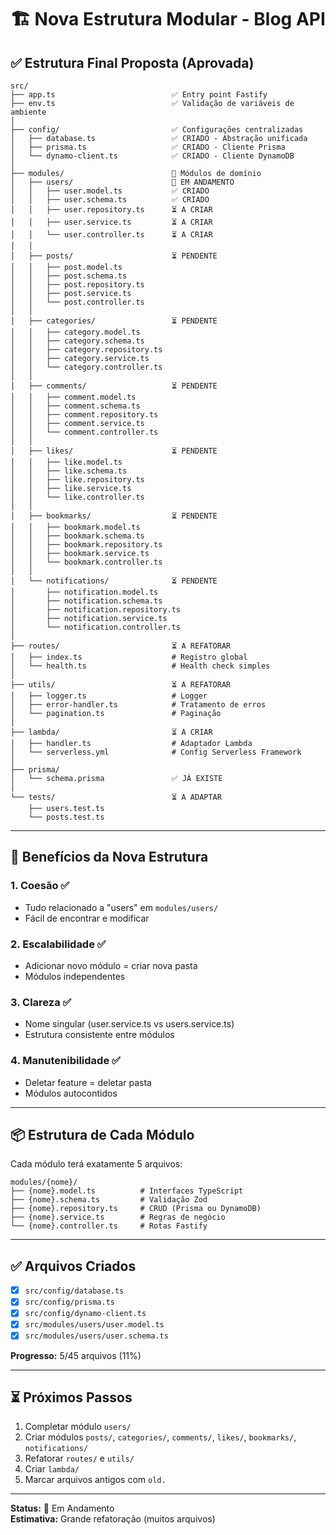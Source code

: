 # 🏗️ Nova Estrutura Modular - Blog API

## ✅ Estrutura Final Proposta (Aprovada)

```
src/
├── app.ts                          ✅ Entry point Fastify
├── env.ts                          ✅ Validação de variáveis de ambiente
│
├── config/                         ✅ Configurações centralizadas
│   ├── database.ts                 ✅ CRIADO - Abstração unificada
│   ├── prisma.ts                   ✅ CRIADO - Cliente Prisma
│   └── dynamo-client.ts            ✅ CRIADO - Cliente DynamoDB
│
├── modules/                        🔄 Módulos de domínio
│   ├── users/                      🔄 EM ANDAMENTO
│   │   ├── user.model.ts           ✅ CRIADO
│   │   ├── user.schema.ts          ✅ CRIADO
│   │   ├── user.repository.ts      ⏳ A CRIAR
│   │   ├── user.service.ts         ⏳ A CRIAR
│   │   └── user.controller.ts      ⏳ A CRIAR
│   │
│   ├── posts/                      ⏳ PENDENTE
│   │   ├── post.model.ts
│   │   ├── post.schema.ts
│   │   ├── post.repository.ts
│   │   ├── post.service.ts
│   │   └── post.controller.ts
│   │
│   ├── categories/                 ⏳ PENDENTE
│   │   ├── category.model.ts
│   │   ├── category.schema.ts
│   │   ├── category.repository.ts
│   │   ├── category.service.ts
│   │   └── category.controller.ts
│   │
│   ├── comments/                   ⏳ PENDENTE
│   │   ├── comment.model.ts
│   │   ├── comment.schema.ts
│   │   ├── comment.repository.ts
│   │   ├── comment.service.ts
│   │   └── comment.controller.ts
│   │
│   ├── likes/                      ⏳ PENDENTE
│   │   ├── like.model.ts
│   │   ├── like.schema.ts
│   │   ├── like.repository.ts
│   │   ├── like.service.ts
│   │   └── like.controller.ts
│   │
│   ├── bookmarks/                  ⏳ PENDENTE
│   │   ├── bookmark.model.ts
│   │   ├── bookmark.schema.ts
│   │   ├── bookmark.repository.ts
│   │   ├── bookmark.service.ts
│   │   └── bookmark.controller.ts
│   │
│   └── notifications/              ⏳ PENDENTE
│       ├── notification.model.ts
│       ├── notification.schema.ts
│       ├── notification.repository.ts
│       ├── notification.service.ts
│       └── notification.controller.ts
│
├── routes/                         ⏳ A REFATORAR
│   ├── index.ts                    # Registro global
│   └── health.ts                   # Health check simples
│
├── utils/                          ⏳ A REFATORAR
│   ├── logger.ts                   # Logger
│   ├── error-handler.ts            # Tratamento de erros
│   └── pagination.ts               # Paginação
│
├── lambda/                         ⏳ A CRIAR
│   ├── handler.ts                  # Adaptador Lambda
│   └── serverless.yml              # Config Serverless Framework
│
├── prisma/
│   └── schema.prisma               ✅ JÁ EXISTE
│
└── tests/                          ⏳ A ADAPTAR
    ├── users.test.ts
    └── posts.test.ts
```

---

## 🎯 Benefícios da Nova Estrutura

### 1. Coesão ✅

- Tudo relacionado a "users" em `modules/users/`
- Fácil de encontrar e modificar

### 2. Escalabilidade ✅

- Adicionar novo módulo = criar nova pasta
- Módulos independentes

### 3. Clareza ✅

- Nome singular (user.service.ts vs users.service.ts)
- Estrutura consistente entre módulos

### 4. Manutenibilidade ✅

- Deletar feature = deletar pasta
- Módulos autocontidos

---

## 📦 Estrutura de Cada Módulo

Cada módulo terá exatamente 5 arquivos:

```
modules/{nome}/
├── {nome}.model.ts          # Interfaces TypeScript
├── {nome}.schema.ts         # Validação Zod
├── {nome}.repository.ts     # CRUD (Prisma ou DynamoDB)
├── {nome}.service.ts        # Regras de negócio
└── {nome}.controller.ts     # Rotas Fastify
```

---

## ✅ Arquivos Criados

- [x] `src/config/database.ts`
- [x] `src/config/prisma.ts`
- [x] `src/config/dynamo-client.ts`
- [x] `src/modules/users/user.model.ts`
- [x] `src/modules/users/user.schema.ts`

**Progresso:** 5/45 arquivos (11%)

---

## ⏳ Próximos Passos

1. Completar módulo `users/`
2. Criar módulos `posts/`, `categories/`, `comments/`, `likes/`, `bookmarks/`, `notifications/`
3. Refatorar `routes/` e `utils/`
4. Criar `lambda/`
5. Marcar arquivos antigos com `old.`

---

**Status:** 🔄 Em Andamento  
**Estimativa:** Grande refatoração (muitos arquivos)
